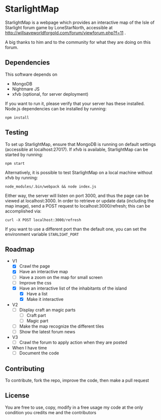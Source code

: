 # StarlightMap

StarlightMap is a webpage which provides an interactive map of the Isle of Starlight forum game by LoneStarNorth, accessible at http://willsaveworldforgold.com/forum/viewforum.php?f=11 .

A big thanks to him and to the community for what they are doing on this forum.

## Dependencies
This software depends on
 - MongoDB
 - Nightmare JS
 - xfvb (optional, for server deployment)

If you want to run it, please verify that your server has these installed. Node.js dependencies can be installed by running:
```
npm install
```

## Testing
To set up StarlightMap, ensure that MongoDB is running on default settings (accessible at localhost:27017). If xfvb is available, StarlightMap can be started by running:
```
npm start
```

Alternatively, it is possible to test StarlightMap on a local machine without xfvb by running:
```
node_modules/.bin/webpack && node index.js
```

Either way, the server will listen on port 3000, and thus the page can be viewed at localhost:3000. In order to retrieve or update data (including the map image), send a POST request to localhost:3000/refresh; this can be accomplished via:
```
curl -X POST localhost:3000/refresh
```

If you want to use a different port than the default one, you can set the environment variable `STARLIGHT_PORT`

## Roadmap
- V1
  - [x] Crawl the page
  - [x] Have an interactive map
  - [ ] Have a zoom on the map for small screen
  - [ ] Improve the css
  - [x] Have an interactive list of the inhabitants of the island
    - [x] Have a list
    - [x] Make it interactive
- V2
  - [ ] Display craft an magic parts
    - [ ] Craft part
    - [ ] Magic part
  - [ ] Make the map recognize the different tiles
  - [ ] Show the latest forum news
- V3
  - [ ] Crawl the forum to apply action when they are posted
- When I have time
  - [ ] Document the code

## Contributing
To contribute, fork the repo, improve the code, then make a pull request

## License
You are free to use, copy, modify in a free usage my code at the only condition you credits me and the contributors

